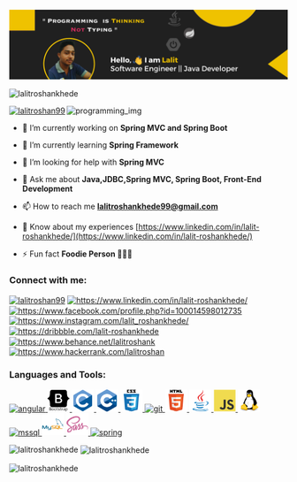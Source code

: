 ![logo](https://github.com/lalitroshankhede/lalitroshankhede/blob/main/left%20side%20profile.png)


<p align="left"> <img src="https://komarev.com/ghpvc/?username=lalitroshankhede&label=Profile%20views&color=0e75b6&style=flat" alt="lalitroshankhede" /> </p>
<img src="https://camo.githubusercontent.com/bd2496f381841ac8dbd7cc3b9b89df151c4f53076d6dee73a3cee1e0d26ac390/68747470733a2f2f6d656469612e74656e6f722e636f6d2f557474433441495459523441414141642f66756c6c2d737461636b2d646576656c6f7065722e676966" alt="programming_img" align="right" width="400px" />

<p align="left"> <a href="https://twitter.com/lalitroshan99" target="blank"><img src="https://img.shields.io/twitter/follow/lalitroshan99?logo=twitter&style=for-the-badge" alt="lalitroshan99" /></a> </p>

- 🔭 I’m currently working on **Spring MVC and Spring Boot**

- 🌱 I’m currently learning **Spring Framework**

- 🤝 I’m looking for help with **Spring MVC**

- 💬 Ask me about **Java,JDBC,Spring MVC, Spring Boot, Front-End Development**

- 📫 How to reach me **lalitroshankhede99@gmail.com**

- 📄 Know about my experiences [https://www.linkedin.com/in/lalit-roshankhede/](https://www.linkedin.com/in/lalit-roshankhede/)

- ⚡ Fun fact **Foodie Person 🍔😁🍜**

<h3 align="left">Connect with me:</h3>
<p align="left">
<a href="https://twitter.com/lalitroshan99" target="blank"><img align="center" src="https://raw.githubusercontent.com/rahuldkjain/github-profile-readme-generator/master/src/images/icons/Social/twitter.svg" alt="lalitroshan99" height="30" width="40" /></a>
<a href="https://linkedin.com/in/https://www.linkedin.com/in/lalit-roshankhede/" target="blank"><img align="center" src="https://raw.githubusercontent.com/rahuldkjain/github-profile-readme-generator/master/src/images/icons/Social/linked-in-alt.svg" alt="https://www.linkedin.com/in/lalit-roshankhede/" height="30" width="40" /></a>
<a href="https://fb.com/https://www.facebook.com/profile.php?id=100014598012735" target="blank"><img align="center" src="https://raw.githubusercontent.com/rahuldkjain/github-profile-readme-generator/master/src/images/icons/Social/facebook.svg" alt="https://www.facebook.com/profile.php?id=100014598012735" height="30" width="40" /></a>
<a href="https://instagram.com/https://www.instagram.com/lalit_roshankhede/" target="blank"><img align="center" src="https://raw.githubusercontent.com/rahuldkjain/github-profile-readme-generator/master/src/images/icons/Social/instagram.svg" alt="https://www.instagram.com/lalit_roshankhede/" height="30" width="40" /></a>
<a href="https://dribbble.com/https://dribbble.com/lalit-roshankhede" target="blank"><img align="center" src="https://raw.githubusercontent.com/rahuldkjain/github-profile-readme-generator/master/src/images/icons/Social/dribbble.svg" alt="https://dribbble.com/lalit-roshankhede" height="30" width="40" /></a>
<a href="https://www.behance.net/https://www.behance.net/lalitroshank" target="blank"><img align="center" src="https://raw.githubusercontent.com/rahuldkjain/github-profile-readme-generator/master/src/images/icons/Social/behance.svg" alt="https://www.behance.net/lalitroshank" height="30" width="40" /></a>
<a href="https://www.hackerrank.com/https://www.hackerrank.com/lalitroshan" target="blank"><img align="center" src="https://raw.githubusercontent.com/rahuldkjain/github-profile-readme-generator/master/src/images/icons/Social/hackerrank.svg" alt="https://www.hackerrank.com/lalitroshan" height="30" width="40" /></a>
</p>

<h3 align="left">Languages and Tools:</h3>
<p align="left">  <a href="https://angular.io" target="_blank" rel="noreferrer"> <img src="https://angular.io/assets/images/logos/angular/angular.svg" alt="angular" width="40" height="40"/> </a> <a href="https://getbootstrap.com" target="_blank" rel="noreferrer"> <img src="https://raw.githubusercontent.com/devicons/devicon/master/icons/bootstrap/bootstrap-plain-wordmark.svg" alt="bootstrap" width="40" height="40"/> </a> <a href="https://www.cprogramming.com/" target="_blank" rel="noreferrer"> <img src="https://raw.githubusercontent.com/devicons/devicon/master/icons/c/c-original.svg" alt="c" width="40" height="40"/> </a> <a href="https://www.w3schools.com/cpp/" target="_blank" rel="noreferrer"> <img src="https://raw.githubusercontent.com/devicons/devicon/master/icons/cplusplus/cplusplus-original.svg" alt="cplusplus" width="40" height="40"/> </a> <a href="https://www.w3schools.com/css/" target="_blank" rel="noreferrer"> <img src="https://raw.githubusercontent.com/devicons/devicon/master/icons/css3/css3-original-wordmark.svg" alt="css3" width="40" height="40"/> </a> <a href="https://git-scm.com/" target="_blank" rel="noreferrer"> <img src="https://www.vectorlogo.zone/logos/git-scm/git-scm-icon.svg" alt="git" width="40" height="40"/> </a> <a href="https://www.w3.org/html/" target="_blank" rel="noreferrer"> <img src="https://raw.githubusercontent.com/devicons/devicon/master/icons/html5/html5-original-wordmark.svg" alt="html5" width="40" height="40"/> </a> <a href="https://www.java.com" target="_blank" rel="noreferrer"> <img src="https://raw.githubusercontent.com/devicons/devicon/master/icons/java/java-original.svg" alt="java" width="40" height="40"/> </a> <a href="https://developer.mozilla.org/en-US/docs/Web/JavaScript" target="_blank" rel="noreferrer"> <img src="https://raw.githubusercontent.com/devicons/devicon/master/icons/javascript/javascript-original.svg" alt="javascript" width="40" height="40"/> </a> <a href="https://www.linux.org/" target="_blank" rel="noreferrer"> <img src="https://raw.githubusercontent.com/devicons/devicon/master/icons/linux/linux-original.svg" alt="linux" width="40" height="40"/> </a> <a href="https://www.microsoft.com/en-us/sql-server" target="_blank" rel="noreferrer"> <img src="https://www.svgrepo.com/show/303229/microsoft-sql-server-logo.svg" alt="mssql" width="40" height="40"/> </a> <a href="https://www.mysql.com/" target="_blank" rel="noreferrer"> <img src="https://raw.githubusercontent.com/devicons/devicon/master/icons/mysql/mysql-original-wordmark.svg" alt="mysql" width="40" height="40"/> </a> <a href="https://sass-lang.com" target="_blank" rel="noreferrer"> <img src="https://raw.githubusercontent.com/devicons/devicon/master/icons/sass/sass-original.svg" alt="sass" width="40" height="40"/> </a> <a href="https://spring.io/" target="_blank" rel="noreferrer"> <img src="https://www.vectorlogo.zone/logos/springio/springio-icon.svg" alt="spring" width="40" height="40"/> </a> </p>

<p><img align="left" src="https://github-readme-stats.vercel.app/api/top-langs?username=lalitroshankhede&show_icons=true&locale=en&layout=compact" alt="lalitroshankhede" /></p>

<p>&nbsp;<img align="center" src="https://github-readme-stats.vercel.app/api?username=lalitroshankhede&show_icons=true&locale=en" alt="lalitroshankhede" /></p>

<p><img align="center" src="https://github-readme-streak-stats.herokuapp.com/?user=lalitroshankhede&" alt="lalitroshankhede" /></p>
